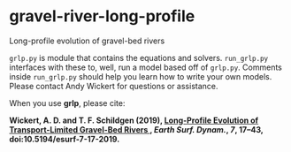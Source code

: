 # gravel-river-long-profile
Long-profile evolution of gravel-bed rivers

`grlp.py` is module that contains the equations and solvers. `run_grlp.py` interfaces with these to, well, run a model based off of `grlp.py`. Comments inside `run_grlp.py` should help you learn how to write your own models. Please contact Andy Wickert for questions or assistance.


When you use **grlp**, please cite:

**Wickert, A. D. and T. F. Schildgen (2019), [Long-Profile Evolution of Transport-Limited Gravel-Bed Rivers
](https://www.earth-surf-dynam.net/7/17/2019/esurf-7-17-2019.html), *Earth Surf. Dynam.*, *7*, 17–43, doi:10.5194/esurf-7-17-2019.**
